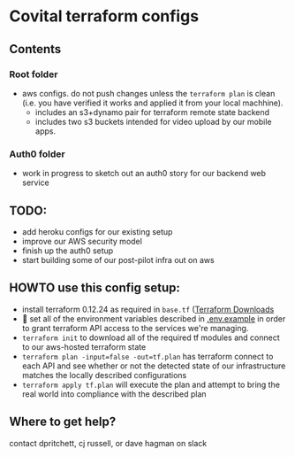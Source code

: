 # Covital terraform configs

## Contents

### Root folder
- aws configs. do not push changes unless the `terraform plan` is clean (i.e. you have verified it works and applied it from your local machhine).
  - includes an s3+dynamo pair for terraform remote state backend
  - includes two s3 buckets intended for video upload by our mobile apps.

### Auth0 folder
- work in progress to sketch out an auth0 story for our backend web service

## TODO:
- add heroku configs for our existing setup
- improve our AWS security model
- finish up the auth0 setup
- start building some of our post-pilot infra out on aws

## HOWTO use this config setup:
- install terraform 0.12.24 as required in `base.tf` ([Terraform Downloads](https://www.terraform.io/downloads.html)
- 🔑 set all of the environment variables described in [.env.example](.env.example) in order to grant terraform API access to the services we're managing. 
- `terraform init` to download all of the required tf modules and connect to our aws-hosted terraform state
- `terraform plan -input=false -out=tf.plan` has terraform connect to each API and see whether or not the detected state of our infrastructure matches the locally described configurations
- `terraform apply tf.plan` will execute the plan and attempt to bring the real world into compliance with the described plan

## Where to get help?
contact dpritchett, cj russell, or dave hagman on slack
